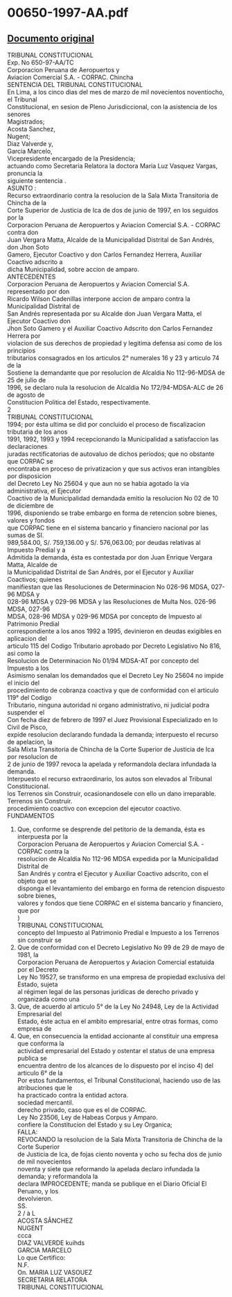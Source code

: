 
00650-1997-AA.pdf
=================
  
[Documento original](https://tc.gob.pe/jurisprudencia/1998/00650-1997-AA.pdf)  
---  
TRIBUNAL CONSTITUCIONAL  
Exp. No 650-97-AA/TC  
Corporacion Peruana de Aeropuertos y  
Aviacion Comercial S.A. - CORPAC. Chincha  
SENTENCIA DEL TRIBUNAL CONSTITUCIONAL  
En Lima, a los cinco dias del mes de marzo de mil novecientos noventiocho, el Tribunal  
Constitucional, en sesion de Pleno Jurisdiccional, con la asistencia de los senores  
Magistrados;  
Acosta Sanchez,  
Nugent;  
Diaz Valverde y,  
Garcia Marcelo,  
Vicepresidente encargado de la Presidencia;  
actuando como Secretaria Relatora la doctora Maria Luz Vasquez Vargas, pronuncia la  
siguiente sentencia .  
ASUNTO :  
Recurso extraordinario contra la resolucion de la Sala Mixta Transitoria de Chincha de la  
Corte Superior de Justicia de Ica de dos de junio de 1997, en los seguidos por la  
Corporacion Peruana de Aeropuertos y Aviacion Comercial S.A. - CORPAC contra don  
Juan Vergara Matta, Alcalde de la Municipalidad Distrital de San Andrés, don Jhon Soto  
Gamero, Ejecutor Coactivo y don Carlos Fernandez Herrera, Auxiliar Coactivo adscrito a  
dicha Municipalidad, sobre accion de amparo.  
ANTECEDENTES  
Corporacion Peruana de Aeropuertos y Aviacion Comercial S.A. representado por don  
Ricardo Wilson Cadenillas interpone accion de amparo contra la Municipalidad Distrital de  
San Andrés representada por su Alcalde don Juan Vergara Matta, el Ejecutor Coactivo don  
Jhon Soto Gamero y el Auxiliar Coactivo Adscrito don Carlos Fernandez Herrera por  
violacion de sus derechos de propiedad y legitima defensa asi como de los principios  
tributarios consagrados en los articulos 2° numerales 16 y 23 y articulo 74 de la  
Sostiene la demandante que por resolucion de Alcaldia No 112-96-MDSA de 25 de julio de  
1996, se declaro nula la resolucion de Alcaldia No 172/94-MDSA-ALC de 26 de agosto de  
Constitucion Politica del Estado, respectivamente.  
2  
TRIBUNAL CONSTITUCIONAL  
1994; por ésta ultima se did por concluido el proceso de fiscalizacion tributaria de los anos  
1991, 1992, 1993 y 1994 recepcionando la Municipalidad a satisfaccion las declaraciones  
juradas rectificatorias de autovaluo de dichos periodos; que no obstante que CORPAC se  
encontraba en proceso de privatizacion y que sus activos eran intangibles por disposicion  
del Decreto Ley No 25604 y que aun no se habia agotado la via administrativa, el Ejecutor  
Coactivo de la Municipalidad demandada emitio la resolucion No 02 de 10 de diciembre de  
1996, disponiendo se trabe embargo en forma de retencion sobre bienes, valores y fondos  
que CORPAC tiene en el sistema bancario y financiero nacional por las sumas de SI.  
989,584.00, S/. 759,136.00 y S/. 576,063.00; por deudas relativas al Impuesto Predial y a  
Admitida la demanda, ésta es contestada por don Juan Enrique Vergara Matta, Alcalde de  
la Municipalidad Distrital de San Andrés, por el Ejecutor y Auxiliar Coactivos; quienes  
manifiestan que las Resoluciones de Determinacion No 026-96 MDSA, 027-96 MDSA y  
028-96 MDSA y 029-96 MDSA y las Resoluciones de Multa Nos. 026-96 MDSA, 027-96  
MDSA, 028-96 MDSA y 029-96 MDSA por concepto de Impuesto al Patrimonio Predial  
correspondiente a los anos 1992 a 1995, devinieron en deudas exigibles en aplicacion del  
articulo 115 del Codigo Tributario aprobado por Decreto Legislativo No 816, asi como la  
Resolucion de Determinacion No 01/94 MDSA-AT por concepto del Impuesto a los  
Asimismo senalan los demandados que el Decreto Ley No 25604 no impide el inicio del  
procedimiento de cobranza coactiva y que de conformidad con el articulo 119° del Codigo  
Tributario, ninguna autoridad ni organo administrativo, ni judicial podra suspender el  
Con fecha diez de febrero de 1997 el Juez Provisional Especializado en lo Civil de Pisco,  
expide resolucion declarando fundada la demanda; interpuesto el recurso de apelacion, la  
Sala Mixta Transitoria de Chincha de la Corte Superior de Justicia de Ica por resolucion de  
2 de junio de 1997 revoca la apelada y reformandola declara infundada la demanda.  
Interpuesto el recurso extraordinario, los autos son elevados al Tribunal Constitucional.  
los Terrenos sin Construir, ocasionandosele con ello un dano irreparable.  
Terrenos sin Construir.  
procedimiento coactivo con excepcion del ejecutor coactivo.  
FUNDAMENTOS  
1. Que, conforme se desprende del petitorio de la demanda, ésta es interpuesta por la  
Corporacion Peruana de Aeropuertos y Aviacion Comercial S.A. - CORPAC contra la  
resolucion de Alcaldia No 112-96 MDSA expedida por la Municipalidad Distrital de  
San Andrés y contra el Ejecutor y Auxiliar Coactivo adscrito, con el objeto que se  
disponga el levantamiento del embargo en forma de retencion dispuesto sobre bienes,  
valores y fondos que tiene CORPAC en el sistema bancario y financiero, que por  
)  
TRIBUNAL CONSTITUCIONAL  
concepto del Impuesto al Patrimonio Predial e Impuesto a los Terrenos sin construir se  
2. Que de conformidad con el Decreto Legislativo No 99 de 29 de mayo de 1981, la  
Corporacion Peruana de Aeropuertos y Aviacion Comercial estatuida por el Decreto  
Ley No 19527, se transformo en una empresa de propiedad exclusiva del Estado, sujeta  
al régimen legal de las personas juridicas de derecho privado y organizada como una  
3. Que, de acuerdo al articulo 5° de la Ley No 24948, Ley de la Actividad Empresarial del  
Estado, éste actua en el ambito empresarial, entre otras formas, como empresa de  
4. Que, en consecuencia la entidad accionante al constituir una empresa que conforma la  
actividad empresarial del Estado y ostentar el status de una empresa publica se  
encuentra dentro de los alcances de lo dispuesto por el inciso 4) del articulo 6° de la  
Por estos fundamentos, el Tribunal Constitucional, haciendo uso de las atribuciones que le  
ha practicado contra la entidad actora.  
sociedad mercantil.  
derecho privado, caso que es el de CORPAC.  
Ley No 23506, Ley de Habeas Corpus y Amparo.  
confiere la Constitucion del Estado y su Ley Organica;  
FALLA:  
REVOCANDO la resolucion de la Sala Mixta Transitoria de Chincha de la Corte Superior  
de Justicia de Ica, de fojas ciento noventa y ocho su fecha dos de junio de mil novecientos  
noventa y siete que reformando la apelada declaro infundada la demanda; y reformandola la  
declara IMPROCEDENTE; manda se publique en el Diario Oficial El Peruano, y los  
devolvieron.  
SS.  
2 / à L  
ACOSTA SÂNCHEZ  
NUGENT  
ccca  
DIAZ VALVERDE kuihds  
GARCIA MARCELO  
Lo que Certifico:  
N.F.  
On. MARIA LUZ VASOUEZ  
SECRETARIA RELATORA  
TRIBUNAL CONSTITUCIONAL